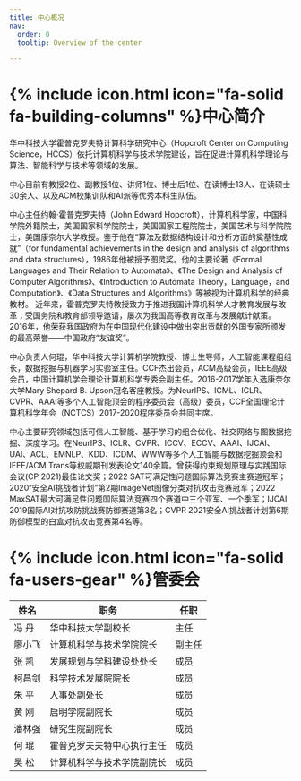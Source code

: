 ```yaml
---
title: 中心概况
nav:
  order: 0
  tooltip: Overview of the center

---
```


# {% include icon.html icon="fa-solid fa-building-columns" %}中心简介

华中科技大学霍普克罗夫特计算科学研究中心（Hopcroft Center on Computing Science，HCCS）依托计算机科学与技术学院建设，旨在促进计算机科学理论与算法、智能科学与技术等领域的发展。

中心目前有教授2位、副教授1位、讲师1位、博士后1位、在读博士13人、在读硕士30余人、以及ACM校集训队和AI派等优秀本科生队伍。

中心主任约翰·霍普克罗夫特（John Edward Hopcroft），计算机科学家，中国科学院外籍院士，美国国家科学院院士，美国国家工程院院士，美国艺术与科学院院士，美国康奈尔大学教授。鉴于他在“算法及数据结构设计和分析方面的奠基性成就”（for fundamental achievements in the design and analysis of algorithms and data structures），1986年他被授予图灵奖。他的主要论著《Formal Languages and Their Relation to Automata》、《The Design and Analysis of Computer Algorithms》、《Introduction to Automata Theory，Language，and Computation》、《Data Structures and Algorithms》等被视为计算机科学的经典教材。 近年来，霍普克罗夫特教授致力于推进我国计算机科学人才教育发展与改革；受国务院和教育部领导邀请，屡次为我国高等教育改革与发展献计献策。2016年，他荣获我国政府为在中国现代化建设中做出突出贡献的外国专家所颁发的最高荣誉——中国政府“友谊奖”。

中心负责人何琨，华中科技大学计算机学院教授、博士生导师，人工智能课程组组长，数据挖掘与机器学习实验室主任。CCF杰出会员，ACM高级会员，IEEE高级会员，中国计算机学会理论计算机科学专委会副主任。2016-2017学年入选康奈尔大学Mary Shepard B. Upson冠名客座教授。为NeurIPS、ICML、ICLR、CVPR、AAAI等多个人工智能顶会的程序委员会（高级）委员，CCF全国理论计算机科学年会（NCTCS）2017-2020程序委员会共同主席。

中心主要研究领域包括可信人工智能、基于学习的组合优化、社交网络与图数据挖掘、深度学习。在NeurIPS、ICLR、CVPR、ICCV、ECCV、AAAI、IJCAI、UAI、ACL、EMNLP、KDD、ICDM、WWW等多个人工智能与数据挖掘顶会和IEEE/ACM Trans等权威期刊发表论文140余篇。曾获得约束规划原理与实践国际会议(CP 2021)最佳论文奖；2022 SAT可满足性问题国际算法竞赛主赛道冠军；2020“安全AI挑战者计划”第2期ImageNet图像分类对抗攻击竞赛冠军；2022 MaxSAT最大可满足性问题国际算法竞赛四个赛道中三个亚军、一个季军；IJCAI 2019国际AI对抗攻防挑战赛防御赛道第3名；CVPR 2021安全AI挑战者计划第6期防御模型的白盒对抗攻击竞赛第4名等。

# {% include icon.html icon="fa-solid fa-users-gear" %}管委会

| 姓名   | 职务                         | 任职   |
| ------ | ---------------------------- | ------ |
| 冯 丹  | 华中科技大学副校长           | 主任   |
| 廖小飞 | 计算机科学与技术学院院长     | 副主任 |
| 张 凯  | 发展规划与学科建设处处长     | 成员   |
| 柯昌剑 | 科学技术发展院院长           | 成员   |
| 朱 平  | 人事处副处长                 | 成员   |
| 黄 刚  | 启明学院副院长               | 成员   |
| 潘林强 | 研究生院副院长               | 成员   |
| 何 琨  | 霍普克罗夫夫特中心执行主任   | 成员   |
| 吴 松  | 计算机科学与技术学院副院长   | 成员   |

<!-- {% include cols.html col1=col1 col2=col2 col3=col3 %} -->
